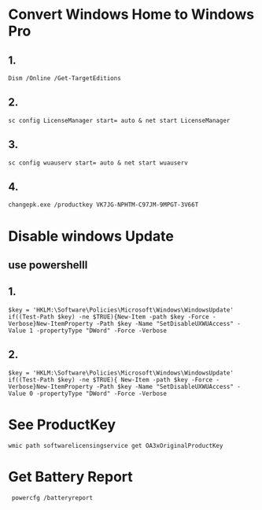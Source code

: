 # Convert Windows Home to  Windows Pro
## 1.
    Dism /Online /Get-TargetEditions
## 2.
    sc config LicenseManager start= auto & net start LicenseManager
## 3.    
    sc config wuauserv start= auto & net start wuauserv
## 4.    
    changepk.exe /productkey VK7JG-NPHTM-C97JM-9MPGT-3V66T


# Disable windows Update 
## use powershelll

## 1.
    $key = 'HKLM:\Software\Policies\Microsoft\Windows\WindowsUpdate'
    if((Test-Path $key) -ne $TRUE){New-Item -path $key -Force -Verbose}New-ItemProperty -Path $key -Name "SetDisableUXWUAccess" -Value 1 -propertyType "DWord" -Force -Verbose

## 2. 
    $key = 'HKLM:\Software\Policies\Microsoft\Windows\WindowsUpdate'
    if((Test-Path $key) -ne $TRUE){ New-Item -path $key -Force -Verbose}New-ItemProperty -Path $key -Name "SetDisableUXWUAccess" -Value 0 -propertyType "DWord" -Force -Verbose
        


# See ProductKey
    wmic path softwarelicensingservice get OA3xOriginalProductKey

# Get Battery Report
     powercfg /batteryreport
